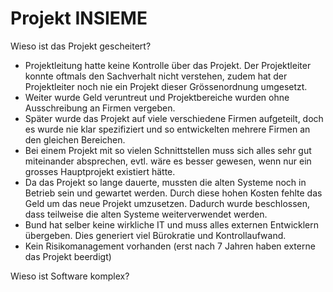 # Projekt INSIEME


Wieso ist das Projekt gescheitert?

- Projektleitung hatte keine Kontrolle über das Projekt. Der Projektleiter konnte oftmals den Sachverhalt nicht verstehen, zudem hat der Projektleiter noch nie ein Projekt dieser Grössenordnung umgesetzt.
- Weiter wurde Geld veruntreut und Projektbereiche wurden ohne Ausschreibung an Firmen vergeben.
- Später wurde das Projekt auf viele verschiedene Firmen aufgeteilt, doch es wurde nie klar spezifiziert und so entwickelten mehrere Firmen an den gleichen Bereichen.
- Bei einem Projekt mit so vielen Schnittstellen muss sich alles sehr gut miteinander absprechen, evtl. wäre es besser gewesen, wenn nur ein grosses Hauptprojekt existiert hätte.
- Da das Projekt so lange dauerte, mussten die alten Systeme noch in Betrieb sein und gewartet werden. Durch diese hohen Kosten fehlte das Geld um das neue Projekt umzusetzen. Dadurch wurde
  beschlossen, dass teilweise die alten Systeme weiterverwendet werden.
- Bund hat selber keine wirkliche IT und muss alles externen Entwicklern übergeben. Dies generiert viel Bürokratie und Kontrollaufwand.
- Kein Risikomanagement vorhanden (erst nach 7 Jahren haben externe das Projekt beerdigt)


Wieso ist Software komplex?

